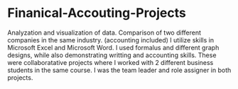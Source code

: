 # Finanical-Accouting-Projects
Analyzation and visualization of data. 
Comparison of two different companies in the same industry. (accounting included)
I utilize skills in Microsoft Excel and Microsoft Word. 
I used formalus and different graph designs, while also demonstrating writting and accounting skills.
These were collaboratative projects where I worked with 2 different business students in the same course. I was the team leader and role assigner in both projects.
